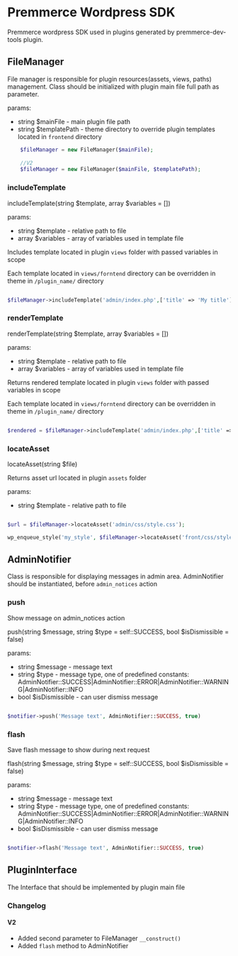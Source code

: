 # Premmerce Wordpress SDK

Premmerce wordpress SDK used in plugins generated by premmerce-dev-tools plugin.

## FileManager

File manager is responsible for plugin resources(assets, views, paths) management.
Class should be initialized with plugin main file full path as parameter.


params:
* string $mainFile - main plugin file path
* string $templatePath - theme directory to override plugin templates located in `frontend` directory
   
```php
    $fileManager = new FileManager($mainFile);
    
    //V2
    $fileManager = new FileManager($mainFile, $templatePath);
```

### includeTemplate

includeTemplate(string $template, array $variables = [])


params:  
* string $template - relative path to file
* array $variables - array of variables used in template file
    
Includes template located in plugin `views` folder with passed variables in scope

Each template located in `views/forntend` directory can be overridden in theme in `/plugin_name/` directory

```php

$fileManager->includeTemplate('admin/index.php',['title' => 'My title']);
```

### renderTemplate

renderTemplate(string $template, array $variables = [])

params:
* string $template - relative path to file
* array $variables - array of variables used in template file
    
Returns rendered template located in plugin `views` folder with passed variables in scope

Each template located in `views/forntend` directory can be overridden in theme in `/plugin_name/` directory

```php

$rendered = $fileManager->includeTemplate('admin/index.php',['title' => 'My title']);

```

### locateAsset

locateAsset(string $file)

Returns asset url located in plugin `assets` folder 

params:
* string $template - relative path to file
    

```php

$url = $fileManager->locateAsset('admin/css/style.css');

wp_enqueue_style('my_style', $fileManager->locateAsset('front/css/style.css'));

```

## AdminNotifier

Class is responsible for displaying messages in admin area. AdminNotifier should be instantiated, before `admin_notices` action

### push

Show message on admin_notices action

push(string $message, string $type = self::SUCCESS, bool $isDismissible = false)

params:
* string $message - message text
* string $type  - message type, one of predefined constants: AdminNotifier::SUCCESS|AdminNotifier::ERROR|AdminNotifier::WARNING|AdminNotifier::INFO
* bool $isDismissible - can user dismiss message

```php

$notifier->push('Message text', AdminNotifier::SUCCESS, true)

```
### flash

Save flash message to show during next request

flash(string $message, string $type = self::SUCCESS, bool $isDismissible = false)

params:
* string $message - message text
* string $type  - message type, one of predefined constants: AdminNotifier::SUCCESS|AdminNotifier::ERROR|AdminNotifier::WARNING|AdminNotifier::INFO
* bool $isDismissible - can user dismiss message
    

```php

$notifier->flash('Message text', AdminNotifier::SUCCESS, true)

```

## PluginInterface

The Interface that should be implemented by plugin main file

### Changelog

#### V2

* Added second parameter to FileManager `__construct()`
* Added `flash` method to AdminNotifier
